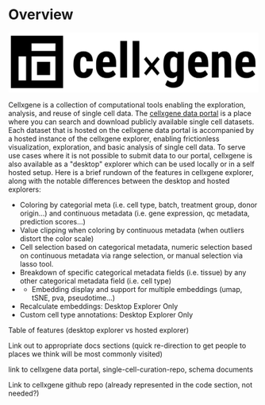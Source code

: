 # Overview

![](.gitbook/assets/cellxgene_logo.svg)

Cellxgene is a collection of computational tools enabling the exploration, analysis, and reuse of single cell data. The [cellxgene data portal](https://cellxgene.cziscience.com/) is a place where you can search and download publicly available single cell datasets. Each dataset that is hosted on the cellxgene data portal is accompanied by a hosted instance of the cellxgene explorer, enabling frictionless visualization, exploration, and basic analysis of single cell data. To serve use cases where it is not possible to submit data to our portal, cellxgene is also available as a "desktop" explorer which can be used locally or in a self hosted setup. Here is a brief rundown of the features in cellxgene explorer, along with the notable differences between the desktop and hosted explorers:

* Coloring by categorial meta \(i.e. cell type, batch, treatment group, donor origin...\) and continuous metadata \(i.e. gene expression, qc metadata, prediction scores...\)
* Value clipping when coloring by continuous metadata \(when outliers distort the color scale\)
* Cell selection based on categorical metadata, numeric selection based on continuous metadata via range selection, or manual selection via lasso tool.
* Breakdown of specific categorical metadata fields \(i.e. tissue\) by any other categorical metadata field \(i.e. cell type\)
* * Embedding display and support for multiple embeddings \(umap, tSNE, pva, pseudotime...\)
* Recalculate embeddings: Desktop Explorer Only
* Custom cell type annotations: Desktop Explorer Only

Table of features \(desktop explorer vs hosted explorer\)

Link out to appropriate docs sections \(quick re-direction to get people to places we think will be most commonly visited\)

link to cellxgene data portal, single-cell-curation-repo, schema documents

Link to cellxgene github repo \(already represented in the code section, not needed?\)








